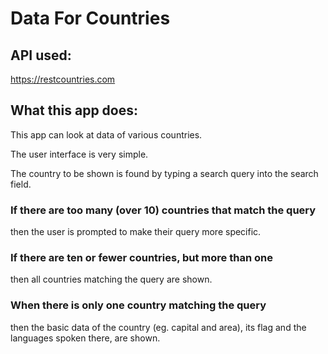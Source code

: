 # Data For Countries

## API used:
https://restcountries.com

## What this app does:

This app can look at data of various countries.

The user interface is very simple. 

The country to be shown is found by typing a search query into the search field.

### If there are too many (over 10) countries that match the query
then the user is prompted to make their query more specific.

### If there are ten or fewer countries, but more than one
then all countries matching the query are shown. 

### When there is only one country matching the query
then the basic data of the country (eg. capital and area), its flag and the languages spoken there, are shown.

